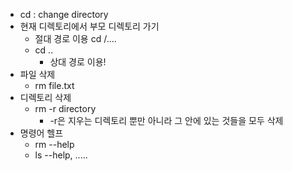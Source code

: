 - cd : change directory
- 현재 디렉토리에서 부모 디렉토리 가기
  - 절대 경로 이용 cd /.... 
  - cd ..
    - 상대 경로 이용!
- 파일 삭제
  - rm file.txt
- 디렉토리 삭제
  - rm -r directory
    - -r은 지우는 디렉토리 뿐만 아니라 그 안에 있는 것들을 모두 삭제 
- 명령어 헬프
  - rm --help
  - ls --help, .....
  